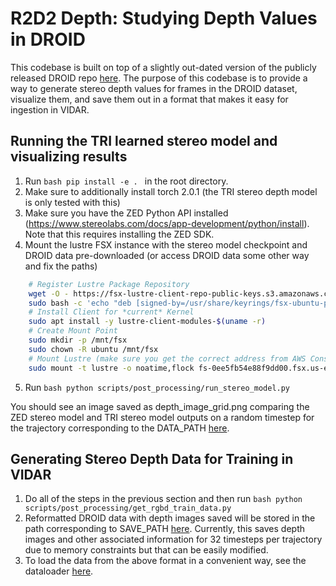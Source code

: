 # R2D2 Depth: Studying Depth Values in DROID

This codebase is built on top of a slightly out-dated version of the publicly released DROID repo [here]([here](https://github.com/AlexanderKhazatsky/DROID)). The purpose of this codebase is to provide a way to generate stereo depth values for frames in the DROID dataset, visualize them, and save them out in a format that makes it easy for ingestion in VIDAR.

## Running the TRI learned stereo model and visualizing results

1. Run ```bash pip install -e . ``` in the root directory.
2. Make sure to additionally install torch 2.0.1 (the TRI stereo depth model is only tested with this)
3. Make sure you have the ZED Python API installed (https://www.stereolabs.com/docs/app-development/python/install). Note that this requires installing the ZED SDK.
4. Mount the lustre FSX instance with the stereo model checkpoint and DROID data pre-downloaded (or access DROID data some other way and fix the paths)

```bash
    # Register Lustre Package Repository
    wget -O - https://fsx-lustre-client-repo-public-keys.s3.amazonaws.com/fsx-ubuntu-public-key.asc | gpg --dearmor | sudo tee /usr/share/keyrings/fsx-ubuntu-public-key.gpg >/dev/null
    sudo bash -c 'echo "deb [signed-by=/usr/share/keyrings/fsx-ubuntu-public-key.gpg] https://fsx-lustre-client-repo.s3.amazonaws.com/ubuntu focal main" > /etc/apt/sources.list.d/fsxlustreclientrepo.list && apt-get update'
    # Install Client for *current* Kernel
    sudo apt install -y lustre-client-modules-$(uname -r)
    # Create Mount Point
    sudo mkdir -p /mnt/fsx
    sudo chown -R ubuntu /mnt/fsx
    # Mount Lustre (make sure you get the correct address from AWS Console)
    sudo mount -t lustre -o noatime,flock fs-0ee5fb54e88f9dd00.fsx.us-east-1.amazonaws.com@tcp:/kxvmdbev /mnt/fsx
```
   
5. Run ```bash python scripts/post_processing/run_stereo_model.py```

You should see an image saved as depth_image_grid.png comparing the ZED stereo model and TRI stereo model outputs on a random timestep for the trajectory corresponding to the DATA_PATH [here]([url](https://github.com/ashwin-balakrishna96/r2d2-depth/blob/main/scripts/post_processing/run_stereo_model.py#L17)).

## Generating Stereo Depth Data for Training in VIDAR

1. Do all of the steps in the previous section and then run ```bash python scripts/post_processing/get_rgbd_train_data.py```
2. Reformatted DROID data with depth images saved will be stored in the path corresponding to SAVE_PATH [here]([url](https://github.com/ashwin-balakrishna96/r2d2-depth/blob/main/scripts/post_processing/get_rgbd_train_data.py#L26)). Currently, this saves depth images and other associated information for 32 timesteps per trajectory due to memory constraints but that can be easily modified.
3. To load the data from the above format in a convenient way, see the dataloader [here]([url](https://github.com/TRI-ML/datasets/blob/kyle-ashwin/png_r2d2_dataloader/datasets/dataloaders/R2D2Dataset.py)).

